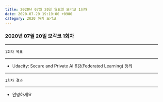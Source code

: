 ```yaml
---
title: 2020년 07월 20일 월요일 모각코 1회차
date: 2020-07-20 19:10:00 +0900
category: 2020 하계 모각코
---
```


### 2020년 07월 20일 모각코 1회차   

---
	1회차 목표   
---

* Udacity: Secure and Private AI 6강(Federated Learning) 정리   

---
	1회차 결과
---

* 안녕하세요
